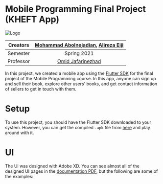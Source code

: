 Mobile Programming Final Project (KHEFT App)
==============================================

![Logo]()

| Creators | [Mohammad Abolnejadian](https://github.com/theablemo), [Alireza Eiji](https://github.com/AlirezaEiji191379) |
| :------: | :----------------------------------------------------------------: |
| Semester |                            Spring 2021                             |
|    Professor    |                         [Omid Jafarinezhad](https://scholar.google.com/citations?user=iniR1HUAAAAJ&hl=en)                          |

In this project, we created a mobile app using the [Flutter SDK](https://flutter.dev/) for the final project of the Mobile Programming course. In this app, anyone can sign up and sell their book, explore other users' books, and get contact information of sellers to get in touch with them.

# Setup
To use this project, you should have the Flutter SDK downloaded to your system. However, you can get the compiled `.apk` file from [here]() and play around with it.

# UI
The UI was designed with Adobe XD. You can see almost all of the designed UI pages in the [documentation PDF](), but the following are some of the examples:
